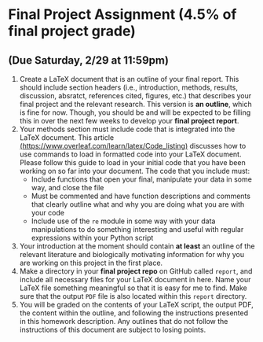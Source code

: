 # Final Project Assignment (4.5% of final project grade)
## (Due Saturday, 2/29 at 11:59pm)

1. Create a LaTeX document that is an outline of your final report. This should include section headers (i.e., introduction, methods, results, discussion, absratct, references cited, figures, etc.) that describes your final project and the relevant research. This version is **an outline**, which is fine for now. Though, you should be and will be expected to be filling this in over the next few weeks to develop your **final project report**. 
2. Your methods section must include code that is integrated into the LaTeX document. This article [(https://www.overleaf.com/learn/latex/Code_listing)](https://www.overleaf.com/learn/latex/Code_listing) discusses how to use commands to load in formatted code into your LaTeX document. Please follow this guide to load in your initial code that you have been working on so far into your document. The code that you include must:
   - Include functions that open your final, manipulate your data in some way, and close the file
   - Must be commented and have function descriptions and comments that clearly outline what and why you are doing what you are with your code
   - Include use of the `re` module in some way with your data manipulations to do something interesting and useful with regular expressions within your Python script
3. Your introduction at the moment should contain **at least** an outline of the relevant literature and biologically motivating information for why you are working on this project in the first place.
4. Make a directory in your **final project repo** on GitHub called `report`, and include all necessary files for your LaTeX document in here. Name your LaTeX file something meaningful so that it is easy for me to find. Make sure that the output `PDF` file is also located within this `report` directory.
5. You will be graded on the contents of your LaTeX script, the output PDF, the content within the outline, and following the instructions presented in this homework description. Any outlines that do not follow the instructions of this document are subject to losing points.
 